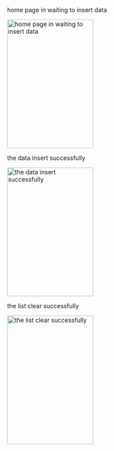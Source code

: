 home page in waiting to insert data


<img src="https://github.com/ohob745/HW-8/assets/110139139/b08612c1-57fa-4cb1-b148-6c3b7519975d" alt="home page in waiting to insert data" width="200" height="300">


the data insert successfully


<img src="https://github.com/ohob745/HW-8/assets/110139139/00e8e201-ed71-46be-84f3-8f15c17e2c7d" alt="the data insert successfully" width="200" height="300">



the list clear successfully


<img src="https://github.com/ohob745/HW-8/assets/110139139/e1d87eb8-64ef-4420-a7cb-e1e9f58b791d" alt="the list clear successfully" width="200" height="300">

